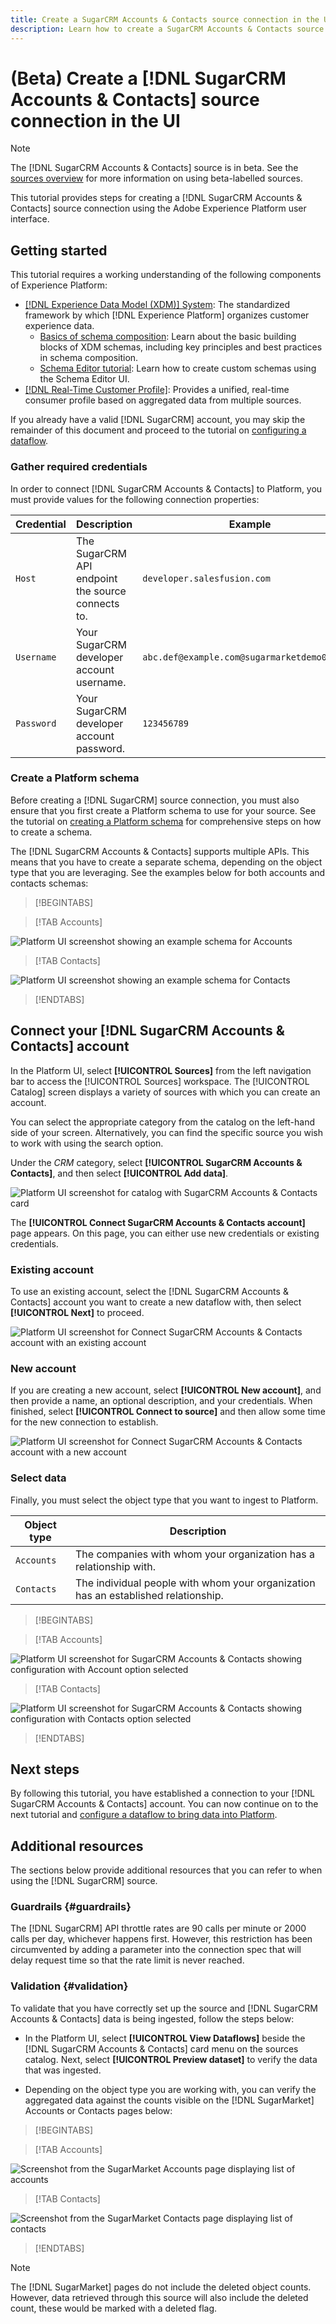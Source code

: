 ```yaml
---
title: Create a SugarCRM Accounts & Contacts source connection in the UI 
description: Learn how to create a SugarCRM Accounts & Contacts source connection using the Adobe Experience Platform UI.
---
```

# (Beta) Create a [!DNL SugarCRM Accounts & Contacts] source connection in the UI

>[!NOTE]
>
>The [!DNL SugarCRM Accounts & Contacts] source is in beta. See the [sources overview](../../../../home.md#terms-and-conditions) for more information on using beta-labelled sources.

This tutorial provides steps for creating a [!DNL SugarCRM Accounts & Contacts] source connection using the Adobe Experience Platform user interface.

## Getting started

This tutorial requires a working understanding of the following components of Experience Platform:

* [[!DNL Experience Data Model (XDM)] System](../../../../../xdm/home.md): The standardized framework by which [!DNL Experience Platform] organizes customer experience data.
  * [Basics of schema composition](../../../../../xdm/schema/composition.md): Learn about the basic building blocks of XDM schemas, including key principles and best practices in schema composition.
  * [Schema Editor tutorial](../../../../../xdm/tutorials/create-schema-ui.md): Learn how to create custom schemas using the Schema Editor UI.
* [[!DNL Real-Time Customer Profile]](../../../../../profile/home.md): Provides a unified, real-time consumer profile based on aggregated data from multiple sources.

If you already have a valid [!DNL SugarCRM] account, you may skip the remainder of this document and proceed to the tutorial on [configuring a dataflow](../../dataflow/crm.md).

### Gather required credentials

In order to connect [!DNL SugarCRM Accounts & Contacts] to Platform, you must provide values for the following connection properties:

| Credential | Description | Example |
| --- | --- | --- |
| `Host` | The SugarCRM API endpoint the source connects to. | `developer.salesfusion.com` |
| `Username` | Your SugarCRM developer account username. | `abc.def@example.com@sugarmarketdemo000.com` |
| `Password` | Your SugarCRM developer account password. | `123456789` |

### Create a Platform schema

Before creating a [!DNL SugarCRM] source connection, you must also ensure that you first create a Platform schema to use for your source. See the tutorial on [creating a Platform schema](../../../../../xdm/schema/composition.md) for comprehensive steps on how to create a schema.

The [!DNL SugarCRM Accounts & Contacts] supports multiple APIs. This means that you have to create a separate schema, depending on the object type that you are leveraging. See the examples below for both accounts and contacts schemas:

>[!BEGINTABS]

>[!TAB Accounts]

![Platform UI screenshot showing an example schema for Accounts](../../../../images/tutorials/create/sugarcrm-accounts-contacts/sugarcrm-schema-accounts.png)

>[!TAB Contacts]

![Platform UI screenshot showing an example schema for Contacts](../../../../images/tutorials/create/sugarcrm-accounts-contacts/sugarcrm-schema-contacts.png)

>[!ENDTABS]

## Connect your [!DNL SugarCRM Accounts & Contacts] account

In the Platform UI, select **[!UICONTROL Sources]** from the left navigation bar to access the [!UICONTROL Sources] workspace. The [!UICONTROL Catalog] screen displays a variety of sources with which you can create an account.

You can select the appropriate category from the catalog on the left-hand side of your screen. Alternatively, you can find the specific source you wish to work with using the search option.

Under the *CRM* category, select **[!UICONTROL SugarCRM Accounts & Contacts]**, and then select **[!UICONTROL Add data]**.

![Platform UI screenshot for catalog with SugarCRM Accounts & Contacts card](../../../../images/tutorials/create/sugarcrm-accounts-contacts/catalog-sugarcrm-accounts-contacts.png)

The **[!UICONTROL Connect SugarCRM Accounts & Contacts account]** page appears. On this page, you can either use new credentials or existing credentials.

### Existing account

To use an existing account, select the [!DNL SugarCRM Accounts & Contacts] account you want to create a new dataflow with, then select **[!UICONTROL Next]** to proceed.

![Platform UI screenshot for Connect SugarCRM Accounts & Contacts account with an existing account](../../../../images/tutorials/create/sugarcrm-accounts-contacts/existing.png)

### New account

If you are creating a new account, select **[!UICONTROL New account]**, and then provide a name, an optional description, and your credentials. When finished, select **[!UICONTROL Connect to source]** and then allow some time for the new connection to establish.

![Platform UI screenshot for Connect SugarCRM Accounts & Contacts account with a new account](../../../../images/tutorials/create/sugarcrm-accounts-contacts/new.png)

### Select data

Finally, you must select the object type that you want to ingest to Platform.

| Object type | Description |
| --- | --- |
| `Accounts` | The companies with whom your organization has a relationship with. |
| `Contacts` | The individual people with whom your organization has an established relationship. |

>[!BEGINTABS]

>[!TAB Accounts]

![Platform UI screenshot for SugarCRM Accounts & Contacts showing configuration with Account option selected](../../../../images/tutorials/create/sugarcrm-accounts-contacts/configuration-accounts.png)

>[!TAB Contacts]

![Platform UI screenshot for SugarCRM Accounts & Contacts showing configuration with Contacts option selected](../../../../images/tutorials/create/sugarcrm-accounts-contacts/configuration-contacts.png)

>[!ENDTABS]

## Next steps

By following this tutorial, you have established a connection to your [!DNL SugarCRM Accounts & Contacts] account. You can now continue on to the next tutorial and [configure a dataflow to bring data into Platform](/help/sources/ui-tutorials/dataflow/crm.md).

## Additional resources

The sections below provide additional resources that you can refer to when using the [!DNL SugarCRM] source.

### Guardrails {#guardrails}

The [!DNL SugarCRM] API throttle rates are 90 calls per minute or 2000 calls per day, whichever happens first. However, this restriction has been circumvented by adding a parameter into the connection spec that will delay request time so that the rate limit is never reached.

### Validation {#validation}

To validate that you have correctly set up the source and [!DNL SugarCRM Accounts & Contacts] data is being ingested, follow the steps below:

* In the Platform UI, select **[!UICONTROL View Dataflows]** beside the [!DNL SugarCRM Accounts & Contacts] card menu on the sources catalog. Next, select **[!UICONTROL Preview dataset]** to verify the data that was ingested.

* Depending on the object type you are working with, you can verify the aggregated data against the counts visible on the [!DNL SugarMarket] Accounts or Contacts pages below: 

>[!BEGINTABS]

>[!TAB Accounts]

![Screenshot from the SugarMarket Accounts page displaying list of accounts](../../../../images/tutorials/create/sugarcrm-accounts-contacts/sugarmarket-accounts.png)

>[!TAB Contacts]

![Screenshot from the SugarMarket Contacts page displaying list of contacts](../../../../images/tutorials/create/sugarcrm-accounts-contacts/sugarmarket-contacts.png)

>[!ENDTABS]

>[!NOTE]
>
>The [!DNL SugarMarket] pages do not include the deleted object counts. However, data retrieved through this source will also include the deleted count, these would be marked with a deleted flag.